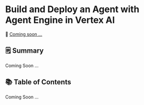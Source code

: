# Build and Deploy an Agent with Agent Engine in Vertex AI

📘 <a href='#'> Coming soon ...</a> 


## 🗒️ Summary
Coming Soon ...

## 📚 Table of Contents

Coming Soon ...
